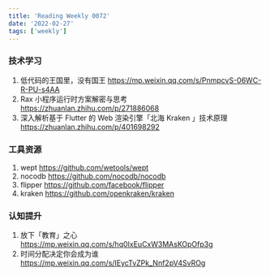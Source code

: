 ```yaml
---
title: 'Reading Weekly 0072'
date: '2022-02-27'
tags: ['weekly']
---
```


### 技术学习

1. 低代码的王国里，没有国王 https://mp.weixin.qq.com/s/PnmpcvS-06WC-R-PU-s4AA
2. Rax 小程序运行时方案解密与思考 https://zhuanlan.zhihu.com/p/271886068
3. 深入解析基于 Flutter 的 Web 渲染引擎「北海 Kraken 」技术原理 https://zhuanlan.zhihu.com/p/401698292

### 工具资源

1. wept https://github.com/wetools/wept
2. nocodb https://github.com/nocodb/nocodb
3. flipper https://github.com/facebook/flipper
4. kraken https://github.com/openkraken/kraken

### 认知提升

1. 放下「教育」之心 https://mp.weixin.qq.com/s/hq0IxEuCxW3MAsKOpOfp3g
2. 时间分配决定你会成为谁 https://mp.weixin.qq.com/s/IEycTvZPk_Nnf2pV4SvROg
